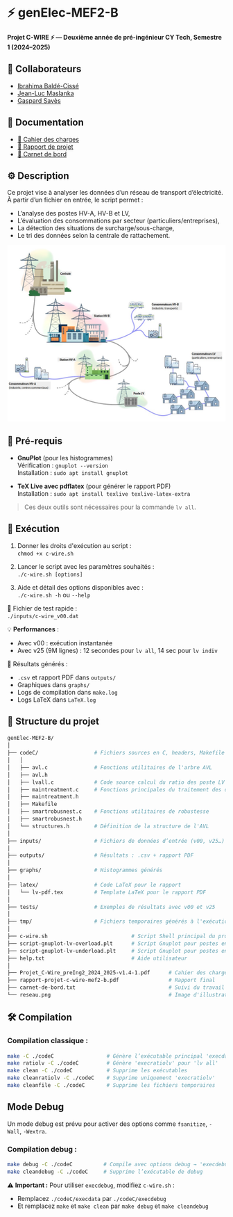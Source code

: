 # ⚡ genElec-MEF2-B

**Projet C-WIRE ⚡ — Deuxième année de pré-ingénieur CY Tech, Semestre 1 (2024–2025)**

## 🤝 Collaborateurs
- [Ibrahima Baldé-Cissé](https://github.com/IBBC78)  
- [Jean-Luc Maslanka](https://github.com/JEAN-LUC7)  
- [Gaspard Savès](https://github.com/gaspardsaves)

## 📄 Documentation
- [:scroll: Cahier des charges](Projet_C-Wire_preIng2_2024_2025-v1.4-1.pdf)  
- [:ledger: Rapport de projet](rapport-projet-c-wire-mef2-b.pdf)  
- [:memo: Carnet de bord](carnet-de-bord.txt)


## ⚙️ Description

Ce projet vise à analyser les données d’un réseau de transport d’électricité.  
À partir d’un fichier en entrée, le script permet :
- L’analyse des postes HV-A, HV-B et LV,
- L’évaluation des consommations par secteur (particuliers/entreprises),
- La détection des situations de surcharge/sous-charge,
- Le tri des données selon la centrale de rattachement.

![Aperçu d’un réseau électrique](reseau.png)


## 🧰 Pré-requis

- **GnuPlot** (pour les histogrammes)  
  Vérification : `gnuplot --version`  
  Installation : `sudo apt install gnuplot`

- **TeX Live avec pdflatex** (pour générer le rapport PDF)  
  Installation : `sudo apt install texlive texlive-latex-extra`

> Ces deux outils sont nécessaires pour la commande `lv all`.

## 🚀 Exécution

1. Donner les droits d'exécution au script :  
   `chmod +x c-wire.sh`

2. Lancer le script avec les paramètres souhaités :  
   `./c-wire.sh [options]`

3. Aide et détail des options disponibles avec :  
   `./c-wire.sh -h` ou `--help`

🧪 Fichier de test rapide :  
`./inputs/c-wire_v00.dat`

💡 **Performances** :
- Avec v00 : exécution instantanée
- Avec v25 (9M lignes) : 12 secondes pour `lv all`, 14 sec pour `lv indiv`

📁 Résultats générés :
- `.csv` et rapport PDF dans `outputs/`
- Graphiques dans `graphs/`
- Logs de compilation dans `make.log`
- Logs LaTeX dans `LaTeX.log`

## 📁 Structure du projet

```bash
genElec-MEF2-B/
│
├── codeC/                  # Fichiers sources en C, headers, Makefile
│   │
│   ├── avl.c               # Fonctions utilitaires de l'arbre AVL
│   ├── avl.h
│   ├── lvall.c             # Code source calcul du ratio des poste LV (commande 'lv all')
│   ├── maintreatment.c     # Fonctions principales du traitement des données
│   ├── maintreatment.h
│   ├── Makefile
│   ├── smartrobusnest.c    # Fonctions utilitaires de robustesse
│   ├── smartrobusnest.h
│   └── structures.h        # Définition de la structure de l'AVL
│
├── inputs/                 # Fichiers de données d’entrée (v00, v25…)
│
├── outputs/                # Résultats : .csv + rapport PDF
│
├── graphs/                 # Histogrammes générés
│
├── latex/                  # Code LaTeX pour le rapport
│   └── lv-pdf.tex          # Template LaTeX pour le rapport PDF
│
├── tests/                  # Exemples de résultats avec v00 et v25
│
├── tmp/                    # Fichiers temporaires générés à l'exécution
│
├── c-wire.sh                           # Script Shell principal du projet
├── script-gnuplot-lv-overload.plt      # Script Gnuplot pour postes en surcharge
├── script-gnuplot-lv-underload.plt     # Script Gnuplot pour postes en sous-charge
├── help.txt                            # Aide utilisateur
│
├── Projet_C-Wire_preIng2_2024_2025-v1.4-1.pdf      # Cahier des charges
├── rapport-projet-c-wire-mef2-b.pdf                # Rapport final
├── carnet-de-bord.txt                              # Suivi du travail de l’équipe
└── reseau.png                                      # Image d'illustration
```

## 🛠️ Compilation

### Compilation classique :
```bash
make -C ./codeC                 # Génère l’exécutable principal 'execdata'
make ratiolv -C ./codeC         # Génère 'execratiolv' pour 'lv all'
make clean -C ./codeC           # Supprime les exécutables
make cleanratiolv -C ./codeC    # Supprime uniquement 'execratiolv'
make cleanfile -C ./codeC       # Supprime les fichiers temporaires
```

## Mode Debug

Un mode debug est prévu pour activer des options comme `fsanitize`, `-Wall`, `-Wextra`.

### Compilation debug :
```bash
make debug -C ./codeC          # Compile avec options debug → 'execdebug'
make cleandebug -C ./codeC     # Supprime l’exécutable de debug
```

⚠️ **Important :** Pour utiliser `execdebug`, modifiez `c-wire.sh` :
- Remplacez `./codeC/execdata` par `./codeC/execdebug`
- Et remplacez `make` et `make clean` par `make debug` et `make cleandebug`